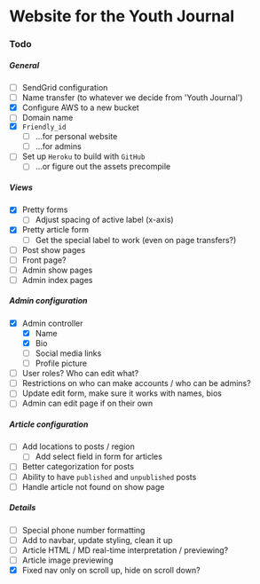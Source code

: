 # Website for the Youth Journal

### Todo

##### General
- [ ] SendGrid configuration
- [ ] Name transfer (to whatever we decide from 'Youth Journal')
- [x] Configure AWS to a new bucket
- [ ] Domain name
- [x] `Friendly_id`
  - [ ] ...for personal website
  - [ ] ...for admins
- [ ] Set up `Heroku` to build with `GitHub`
  - [ ] ...or figure out the assets precompile

##### Views
- [x] Pretty forms
  -  [ ] Adjust spacing of active label (x-axis)
- [x] Pretty article form
  - [ ] Get the special label to work (even on page transfers?)
- [ ] Post show pages
- [ ] Front page?
- [ ] Admin show pages
- [ ] Admin index pages

##### Admin configuration
- [x] Admin controller
  - [x] Name
  - [x] Bio
  - [ ] Social media links
  - [ ] Profile picture
- [ ] User roles? Who can edit what?
- [ ] Restrictions on who can make accounts / who can be admins?
- [ ] Update edit form, make sure it works with names, bios
- [ ] Admin can edit page if on their own

##### Article configuration
- [ ] Add locations to posts / region
  - [ ] Add select field in form for articles
- [ ] Better categorization for posts
- [ ] Ability to have `published` and `unpublished` posts
- [ ] Handle article not found on show page

##### Details
- [ ] Special phone number formatting
- [ ] Add to navbar, update styling, clean it up
- [ ] Article HTML / MD real-time interpretation / previewing?
- [ ] Article image previewing
- [x] Fixed nav only on scroll up, hide on scroll down?
